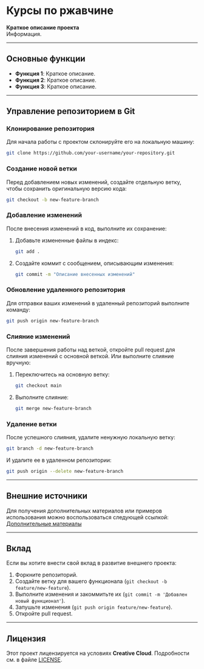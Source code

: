# Курсы по ржавчине

**Краткое описание проекта**  
Информация.

---

## Основные функции

- **Функция 1**: Краткое описание.
- **Функция 2**: Краткое описание.
- **Функция 3**: Краткое описание.

---

## Управление репозиторием в Git

### Клонирование репозитория

Для начала работы с проектом склонируйте его на локальную машину:

```bash
git clone https://github.com/your-username/your-repository.git
```

### Создание новой ветки

Перед добавлением новых изменений, создайте отдельную ветку, чтобы сохранить оригинальную версию кода:

```bash
git checkout -b new-feature-branch
```

### Добавление изменений

После внесения изменений в код, выполните их сохранение:

1. Добавьте измененные файлы в индекс:
   ```bash
   git add .
   ```

2. Создайте коммит с сообщением, описывающим изменения:
   ```bash
   git commit -m "Описание внесенных изменений"
   ```

### Обновление удаленного репозитория

Для отправки ваших изменений в удаленный репозиторий выполните команду:

```bash
git push origin new-feature-branch
```

### Слияние изменений

После завершения работы над веткой, откройте pull request для слияния изменений с основной веткой. Или выполните слияние вручную:

1. Переключитесь на основную ветку:
   ```bash
   git checkout main
   ```

2. Выполните слияние:
   ```bash
   git merge new-feature-branch
   ```

### Удаление ветки

После успешного слияния, удалите ненужную локальную ветку:

```bash
git branch -d new-feature-branch
```

И удалите ее в удаленном репозитории:

```bash
git push origin --delete new-feature-branch
```

---

## Внешние источники

Для получения дополнительных материалов или примеров использования можно воспользоваться следующей ссылкой:  
[Дополнительные материалы](https://disk.yandex.ru/d/GSAm_kN6SUapOA)

---

## Вклад

Если вы хотите внести свой вклад в развитие внешнего проекта:

1. Форкните репозиторий.
2. Создайте ветку для вашего функционала (`git checkout -b feature/new-feature`).
3. Выполните изменения и закоммитьте их (`git commit -m 'Добавлен новый функционал'`).
4. Запушьте изменения (`git push origin feature/new-feature`).
5. Откройте pull request.

---

## Лицензия

Этот проект лицензируется на условиях **Creative Cloud**. Подробности см. в файле [LICENSE](./LICENSE).
